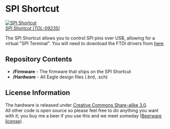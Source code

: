 SPI Shortcut
============
[![SPI Shortcut](https://dlnmh9ip6v2uc.cloudfront.net/images/products/9/2/3/5/09235-4_i_ma.jpg)  
*SPI Shortcut (TOL-09235)*](https://www.sparkfun.com/products/9235)

The SPI Shortcut allows you to control SPI pins over USB, allowing for a virtual "SPI Terminal". You will need to download the FTDI drivers
from [here](http://www.ftdichip.com/FTDrivers.htm). 

Repository Contents
-------------------
* **/Firmware** - The firmware that ships on the SPI Shortcut 
* **/Hardware** - All Eagle design files (.brd, .sch)

License Information
-------------------
The hardware is released under [Creative Commons Share-alike 3.0](http://creativecommons.org/licenses/by-sa/3.0/).  
All other code is open source so please feel free to do anything you want with it; you buy me a beer if you use this and we meet someday ([Beerware license](http://en.wikipedia.org/wiki/Beerware)).
